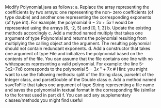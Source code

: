 Modify Polynomial.java as follows:
a. Replace the array representing the coefficients by two arrays: one representing the non-
zero coefficients (of type double) and another one representing the corresponding
exponents (of type int). For example, the polynomial 6 − 2𝑥 + 5𝑥 ! would be represented
using the arrays [6, -2, 5] and [0, 1, 3]
b. Update the existing methods accordingly
c. Add a method named multiply that takes one argument of type Polynomial and returns
the polynomial resulting from multiplying the calling object and the argument. The
resulting polynomial should not contain redundant exponents.
d. Add a constructor that takes one argument of type File and initializes the polynomial
based on the contents of the file. You can assume that the file contains one line with no
whitespaces representing a valid polynomial. For example: the line 5-3x2+7x8
corresponds to the polynomial 5 − 3𝑥 " + 7𝑥 #
Hint: you might want to use the following methods: split of the String class, parseInt of
the Integer class, and parseDouble of the Double class
e. Add a method named saveToFile that takes one argument of type String representing a
file name and saves the polynomial in textual format in the corresponding file (similar to
the format used in part d)
f. You can add any supplementary classes/methods you might find useful
